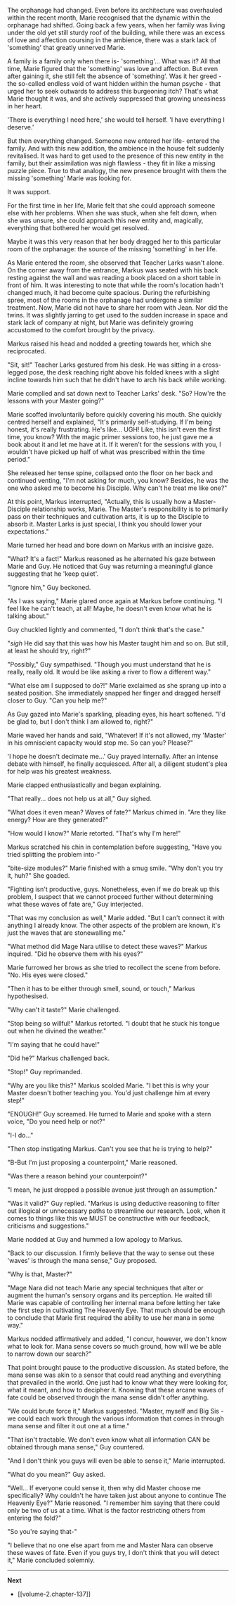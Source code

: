 
The orphanage had changed. Even before its architecture was overhauled within the recent month, Marie recognised that the dynamic within the orphanage had shifted. Going back a few years, when her family was living under the old yet still sturdy roof of the building, while there was an excess of love and affection coursing in the ambience, there was a stark lack of 'something' that greatly unnerved Marie.

A family is a family only when there is- 'something'... What was it? All that time, Marie figured that the 'something' was love and affection. But even after gaining it, she still felt the absence of 'something'. Was it her greed - the so-called endless void of want hidden within the human psyche - that urged her to seek outwards to address this burgeoning itch? That's what Marie thought it was, and she actively suppressed that growing uneasiness in her heart.

'There is everything I need here,' she would tell herself. 'I have everything I deserve.'

But then everything changed. Someone new entered her life- entered the family. And with this new addition, the ambience in the house felt suddenly revitalised. It was hard to get used to the presence of this new entity in the family, but their assimilation was nigh flawless - they fit in like a missing puzzle piece. True to that analogy, the new presence brought with them the missing 'something' Marie was looking for.

It was support.

For the first time in her life, Marie felt that she could approach someone else with her problems. When she was stuck, when she felt down, when she was unsure, she could approach this new entity and, magically, everything that bothered her would get resolved.

Maybe it was this very reason that her body dragged her to this particular room of the orphanage: the source of the missing 'something' in her life.

As Marie entered the room, she observed that Teacher Larks wasn't alone. On the corner away from the entrance, Markus was seated with his back resting against the wall and was reading a book placed on a short table in front of him. It was interesting to note that while the room's location hadn't changed much, it had become quite spacious. During the refurbishing spree, most of the rooms in the orphanage had undergone a similar treatment. Now, Marie did not have to share her room with Jean. Nor did the twins. It was slightly jarring to get used to the sudden increase in space and stark lack of company at night, but Marie was definitely growing accustomed to the comfort brought by the privacy.

Markus raised his head and nodded a greeting towards her, which she reciprocated.

"Sit, sit!" Teacher Larks gestured from his desk. He was sitting in a cross-legged pose, the desk reaching right above his folded knees with a slight incline towards him such that he didn't have to arch his back while working.

Marie complied and sat down next to Teacher Larks' desk. "So? How're the lessons with your Master going?"

Marie scoffed involuntarily before quickly covering his mouth. She quickly centred herself and explained, "It's primarily self-studying. If I'm being honest, it's really frustrating. He's like... UGH! Like, this isn't even the first time, you know? With the magic primer sessions too, he just gave me a book about it and let me have at it. If it weren't for the sessions with you, I wouldn't have picked up half of what was prescribed within the time period."

She released her tense spine, collapsed onto the floor on her back and continued venting, "I'm not asking for much, you know? Besides, he was the one who asked me to become his Disciple. Why can't he treat me like one?"

At this point, Markus interrupted, "Actually, this is usually how a Master-Disciple relationship works, Marie. The Master's responsibility is to primarily pass on their techniques and cultivation arts, it is up to the Disciple to absorb it. Master Larks is just special, I think you should lower your expectations."

Marie turned her head and bore down on Markus with an incisive gaze.

"What? It's a fact!" Markus reasoned as he alternated his gaze between Marie and Guy. He noticed that Guy was returning a meaningful glance suggesting that he 'keep quiet'.

"Ignore him," Guy beckoned.

"As I was saying," Marie glared once again at Markus before continuing. "I feel like he can't teach, at all! Maybe, he doesn't even know what he is talking about."

Guy chuckled lightly and commented, "I don't think that's the case."

"*sigh* He did say that this was how his Master taught him and so on. But still, at least he should try, right?"

"Possibly," Guy sympathised. "Though you must understand that he is really, really old. It would be like asking a river to flow a different way."

"What else am I supposed to do?!" Marie exclaimed as she sprang up into a seated position. She immediately snapped her finger and dragged herself closer to Guy. "Can you help me?"

As Guy gazed into Marie's sparkling, pleading eyes, his heart softened. "I'd be glad to, but I don't think I am allowed to, right?"

Marie waved her hands and said, "Whatever! If it's not allowed, my 'Master' in his omniscient capacity would stop me. So can you? Please?"

'I hope he doesn't decimate me...' Guy prayed internally. After an intense debate with himself, he finally acquiesced. After all, a diligent student's plea for help was his greatest weakness.

Marie clapped enthusiastically and began explaining.

"That really... does not help us at all," Guy sighed.

"What does it even mean? Waves of fate?" Markus chimed in. "Are they like energy? How are they generated?"

"How would I know?" Marie retorted. "That's why I'm here!"

Markus scratched his chin in contemplation before suggesting, "Have you tried splitting the problem into-"

"bite-size modules?" Marie finished with a smug smile. "Why don't you try it, huh?" She goaded.

"Fighting isn't productive, guys. Nonetheless, even if we do break up this problem, I suspect that we cannot proceed further without determining what these waves of fate are," Guy interjected.

"That was my conclusion as well," Marie added. "But I can't connect it with anything I already know. The other aspects of the problem are known, it's just the waves that are stonewalling me."

"What method did Mage Nara utilise to detect these waves?" Markus inquired. "Did he observe them with his eyes?"

Marie furrowed her brows as she tried to recollect the scene from before. "No. His eyes were closed."

"Then it has to be either through smell, sound, or touch," Markus hypothesised.

"Why can't it taste?" Marie challenged.

"Stop being so willful!" Markus retorted. "I doubt that he stuck his tongue out when he divined the weather."

"I'm saying that he could have!"

"Did he?" Markus challenged back.

"Stop!" Guy reprimanded.

"Why are you like this?" Markus scolded Marie. "I bet this is why your Master doesn't bother teaching you. You'd just challenge him at every step!"

"ENOUGH!" Guy screamed. He turned to Marie and spoke with a stern voice, "Do you need help or not?"

"I-I do..."

"Then stop instigating Markus. Can't you see that he is trying to help?"

"B-But I'm just proposing a counterpoint," Marie reasoned.

"Was there a reason behind your counterpoint?"

"I mean, he just dropped a possible avenue just through an assumption."

"Was it valid?" Guy replied. "Markus is using deductive reasoning to filter out illogical or unnecessary paths to streamline our research. Look, when it comes to things like this we MUST be constructive with our feedback, criticisms and suggestions."

Marie nodded at Guy and hummed a low apology to Markus.

"Back to our discussion. I firmly believe that the way to sense out these 'waves' is through the mana sense," Guy proposed.

"Why is that, Master?"

"Mage Nara did not teach Marie any special techniques that alter or augment the human's sensory organs and its perception. He waited till Marie was capable of controlling her internal mana before letting her take the first step in cultivating The Heavenly Eye. That much should be enough to conclude that Marie first required the ability to use her mana in some way."

Markus nodded affirmatively and added, "I concur, however, we don't know what to look for. Mana sense covers so much ground, how will we be able to narrow down our search?"

That point brought pause to the productive discussion. As stated before, the mana sense was akin to a sensor that could read anything and everything that prevailed in the world. One just had to know what they were looking for, what it meant, and how to decipher it. Knowing that these arcane waves of fate could be observed through the mana sense didn't offer anything.

"We could brute force it," Markus suggested. "Master, myself and Big Sis - we could each work through the various information that comes in through mana sense and filter it out one at a time."

"That isn't tractable. We don't even know what all information CAN be obtained through mana sense," Guy countered.

"And I don't think you guys will even be able to sense it," Marie interrupted.

"What do you mean?" Guy asked.

"Well... If everyone could sense it, then why did Master choose me specifically? Why couldn't he have taken just about anyone to continue The Heavenly Eye?" Marie reasoned. "I remember him saying that there could only be two of us at a time. What is the factor restricting others from entering the fold?"

"So you're saying that-"

"I believe that no one else apart from me and Master Nara can observe these waves of fate. Even if you guys try, I don't think that you will detect it," Marie concluded solemnly.

____

**Next**
* [[volume-2.chapter-137]]